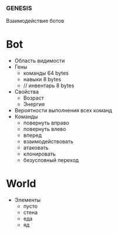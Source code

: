 
### GENESIS


Взаимодействие ботов


# Bot

* Область видимости
* Гены
  * команды 64 bytes
  * навыки 8 bytes
  * // инвентарь 8 bytes
* Свойства
  * Возраст
  * Энергия
* Вероятности выполнения всех команд
* Команды
  * повернуть вправо
  * повернуть влево
  * вперед
  * взаимодействовать
  * атаковать
  * клонировать
  * безусловный переход



# World

* Элементы
  * пусто
  * стена
  * еда
  * яд














